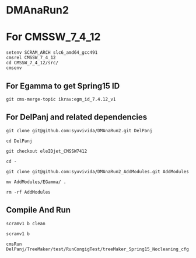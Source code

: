 
# DMAnaRun2

# For CMSSW_7_4_12
```
setenv SCRAM_ARCH slc6_amd64_gcc491
cmsrel CMSSW_7_4_12
cd CMSSW_7_4_12/src/
cmsenv
```

## For Egamma to get Spring15 ID
```
git cms-merge-topic ikrav:egm_id_7.4.12_v1
```


## For DelPanj and related dependencies

```
git clone git@github.com:syuvivida/DMAnaRun2.git DelPanj

cd DelPanj

git checkout eleIDjet_CMSSW7412

cd -

git clone git@github.com:syuvivida/DMAnaRun2_AddModules.git AddModules

mv AddModules/EGamma/ .

rm -rf AddModules
```

## Compile And Run 
```
scramv1 b clean

scramv1 b

cmsRun DelPanj/TreeMaker/test/RunCongigTest/treeMaker_Spring15_Nocleaning_cfg.py
 
```
